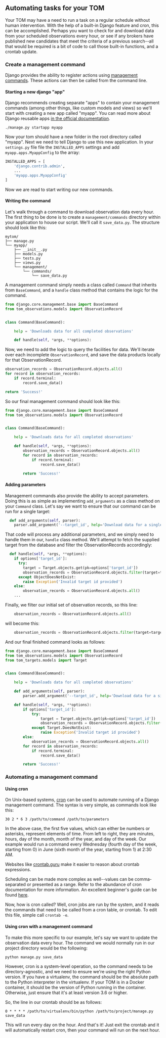 Automating tasks for your TOM
---

Your TOM may have a need to run a task on a regular schedule without human intervention. With the help of a built-in Django feature and cron, this can be accomplished. Perhaps you want to check for and download data from your scheduled observations every hour, or see if any brokers have published new candidates that meet the criteria of a previous search--all that would be required is a bit of code to call those built-in functions, and a crontab update.

### Create a management command

Django provides the ability to register actions using [management commands](https://docs.djangoproject.com/en/2.2/howto/custom-management-commands/). These actions can then be called from the command line.

#### Starting a new django "app"

Django recommends creating separate "apps" to contain your management commands
(among other things, like custom models and views) so we'll start with creating a
new app called "myapp". You can read more about Django reusable apps
[in the official
documentation](https://docs.djangoproject.com/en/2.2/intro/tutorial01/#creating-the-polls-app).

    ./manage.py startapp myapp

Now your tom should have a new folder in the root directory called "myapp". Next
we need to tell Django to use this new application. In your `settings.py` file
file the `INSTALLED_APPS` settings and add `myapp.apps.MyappConfig` to the array:

```python
INSTALLED_APPS = [
    'django.contrib.admin',
    ...
    'myapp.apps.MyappConfig'
]
```

Now we are read to start writing our new commands.

#### Writing the command

Let's walk through a command to download observation data every hour. The first
thing to be done is to create a `management/commands` directory within your
application to house our script. We'll call it `save_data.py`. The structure should
look like this:

```
mytom/
├── manage.py
└── myapp/
    ├── __init__.py
    ├── models.py
    ├── tests.py
    ├── views.py
    └── management/
        └── commands/
            └── save_data.py
```

A management command simply needs a class called `Command` that inherits from `BaseCommand`, and a `handle` class method that contains the logic for the command.

```python
from django.core.management.base import BaseCommand
from tom_observations.models import ObservationRecord


class Command(BaseCommand):

    help = 'Downloads data for all completed observations'

    def handle(self, *args, **options):
```

Now, we need to add the logic to query the facilities for data. We'll iterate
over each incomplete `ObservationRecord`, and save the data products locally for
that ObservationRecord.

```python
observation_records = ObservationRecord.objects.all()
for record in observation_records:
    if record.terminal:
        record.save_data()

return 'Success!'
```

So our final management command should look like this:

```python
from django.core.management.base import BaseCommand
from tom_observations.models import ObservationRecord


class Command(BaseCommand):

    help = 'Downloads data for all completed observations'

    def handle(self, *args, **options):
        observation_records = ObservationRecord.objects.all()
        for record in observation_records:
            if record.terminal:
                record.save_data()

        return 'Success!'
```

#### Adding parameters

Management commands also provide the ability to accept parameters. Doing this is as simple as implementing `add_arguments` as a class method on your `Command` class. Let's say we want to ensure that our command can be run for a single target:

```python
  def add_arguments(self, parser):
    parser.add_argument('--target_id', help='Download data for a single target')
```

That code will process any additional parameters, and we simply need to handle
them in our,  `handle` class method. We'll attempt to fetch the supplied target
from the database and filter the ObservationRecords accordingly:

```python
  def handle(self, *args, **options):
    if options['target_id']:
      try:
        target = Target.objects.get(pk=options['target_id'])
        observation_records = ObservationRecord.objects.filter(target=target)
      except ObjectDoesNotExist:
        raise Exception('Invalid target id provided')
    else:
        observation_records = ObservationRecord.objects.all()
    ...
```

Finally, we filter our initial set of observation records, so this line:

```python
    observation_records = ObservationRecord.objects.all()
```

will become this:

```python
    observation_records = ObservationRecord.objects.filter(target=target)
```

And our final finished command looks as follows:

```python
from django.core.management.base import BaseCommand
from tom_observations.models import ObservationRecord
from tom_targets.models import Target


class Command(BaseCommand):

    help = 'Downloads data for all completed observations'

    def add_arguments(self, parser):
        parser.add_argument('--target_id', help='Download data for a single target')

    def handle(self, *args, **options):
        if options['target_id']:
            try:
                target = Target.objects.get(pk=options['target_id'])
                observation_records = ObservationRecord.objects.filter(target=target)
            except Target.DoesNotExist:
                raise Exception('Invalid target id provided')
        else:
            observation_records = ObservationRecord.objects.all()
        for record in observation_records:
            if record.terminal:
                record.save_data()

        return 'Success!'
```

### Automating a management command

#### Using cron

On Unix-based systems, [cron](https://linux.die.net/man/8/cron) can be used to automate running of a Django management command. The syntax is very simple, as commands look like this:

`30 2 * 6 3 /path/to/command /path/to/parameters`

In the above case, the first five values, which can either be numbers or asterisks, represent elements of time. From left to right, they are minutes, hours, day of the month, month of the year, and day of the week. Our example would run a command every Wednesday (fourth day of the week, starting from 0) in June (sixth month of the year, starting from 1) at 2:30 AM.

Websites like [crontab.guru](https://crontab.guru/) make it easier to reason about
crontab expressions.

Scheduling can be made more complex as well--values can be comma-separated or presented as a range. Refer to the abundance of cron documentation for more information. An excellent beginner's guide can be found [here](https://www.ostechnix.com/a-beginners-guide-to-cron-jobs/).

Now, how is cron called? Well, cron jobs are run by the system, and it reads the commands that need to be called from a cron table, or crontab. To edit this file, simple call `crontab -e`.

#### Using cron with a management command

To make this more specific to our example, let's say we want to update the observation data every hour. The command we would normally run in our project directory would be the following:

`python manage.py save_data`

However, cron is a system-level operation, so the command needs to be directory-agnostic, and we need to ensure we're using the right Python version. If you have a virtualenv, the command should be the absolute path to the Python interpreter in the virtualenv. If your TOM is in a Docker container, it should be the version of Python running in the container. Otherwise, just ensure that it's at least version 3.6 or higher.

So, the line in our crontab should be as follows:

`0 * * * * /path/to/virtualenv/bin/python /path/to/project/manage.py save_data`

This will run every day on the hour. And that's it! Just exit the crontab and it will automatically restart cron, then your command will run on the next hour.

